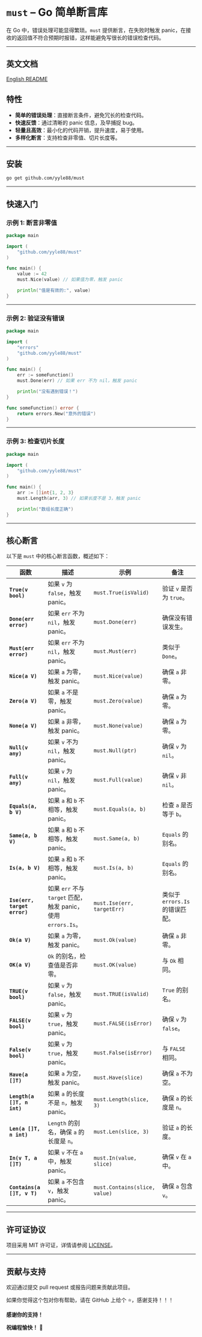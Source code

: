 # `must` – Go 简单断言库

在 Go 中，错误处理可能显得繁琐。`must` 提供断言，在失败时触发 panic，在接收的返回值不符合预期时报错，这样能避免写很长的错误检查代码。

---

## 英文文档

[English README](README.md)

## 特性

- **简单的错误处理**：直接断言条件，避免冗长的检查代码。
- **快速反馈**：通过清晰的 panic 信息，及早捕捉 bug。
- **轻量且高效**：最小化的代码开销，提升速度，易于使用。
- **多样化断言**：支持检查非零值、切片长度等。

---

## 安装

```bash
go get github.com/yyle88/must
```

---

## 快速入门

### 示例 1: 断言非零值

```go
package main

import (
	"github.com/yyle88/must"
)

func main() {
	value := 42
	must.Nice(value) // 如果值为零，触发 panic

	println("值是有效的:", value)
}
```

---

### 示例 2: 验证没有错误

```go
package main

import (
	"errors"
	"github.com/yyle88/must"
)

func main() {
	err := someFunction()
	must.Done(err) // 如果 err 不为 nil，触发 panic

	println("没有遇到错误！")
}

func someFunction() error {
	return errors.New("意外的错误")
}
```

---

### 示例 3: 检查切片长度

```go
package main

import (
	"github.com/yyle88/must"
)

func main() {
	arr := []int{1, 2, 3}
	must.Length(arr, 3) // 如果长度不是 3，触发 panic

	println("数组长度正确")
}
```

---

## 核心断言

以下是 `must` 中的核心断言函数，概述如下：

| **函数**                       | **描述**                                           | **示例**                        | **备注**                 |
|------------------------------|--------------------------------------------------|-------------------------------|------------------------|
| **`True(v bool)`**           | 如果 `v` 为 `false`，触发 panic。                       | `must.True(isValid)`          | 验证 `v` 是否为 `true`。     |
| **`Done(err error)`**        | 如果 `err` 不为 `nil`，触发 panic。                      | `must.Done(err)`              | 确保没有错误发生。              |
| **`Must(err error)`**        | 如果 `err` 不为 `nil`，触发 panic。                      | `must.Must(err)`              | 类似于 `Done`。            |
| **`Nice(a V)`**              | 如果 `a` 为零，触发 panic。                              | `must.Nice(value)`            | 确保 `a` 非零。             |
| **`Zero(a V)`**              | 如果 `a` 不是零，触发 panic。                             | `must.Zero(value)`            | 确保 `a` 为零。             |
| **`None(a V)`**              | 如果 `a` 非零，触发 panic。                              | `must.None(value)`            | 确保 `a` 为零。             |
| **`Null(v any)`**            | 如果 `v` 不为 `nil`，触发 panic。                        | `must.Null(ptr)`              | 确保 `v` 为 `nil`。        |
| **`Full(v any)`**            | 如果 `v` 为 `nil`，触发 panic。                         | `must.Full(value)`            | 确保 `v` 非 `nil`。        |
| **`Equals(a, b V)`**         | 如果 `a` 和 `b` 不相等，触发 panic。                       | `must.Equals(a, b)`           | 检查 `a` 是否等于 `b`。       |
| **`Same(a, b V)`**           | 如果 `a` 和 `b` 不相等，触发 panic。                       | `must.Same(a, b)`             | `Equals` 的别名。          |
| **`Is(a, b V)`**             | 如果 `a` 和 `b` 不相等，触发 panic。                       | `must.Is(a, b)`               | `Equals` 的别名。          |
| **`Ise(err, target error)`** | 如果 `err` 不与 `target` 匹配，触发 panic，使用 `errors.Is`。 | `must.Ise(err, targetErr)`    | 类似于 `errors.Is` 的错误匹配。 |
| **`Ok(a V)`**                | 如果 `a` 为零，触发 panic。                              | `must.Ok(value)`              | 确保 `a` 非零。             |
| **`OK(a V)`**                | `Ok` 的别名，检查值是否非零。                                | `must.OK(value)`              | 与 `Ok` 相同。             |
| **`TRUE(v bool)`**           | 如果 `v` 为 `false`，触发 panic。                       | `must.TRUE(isValid)`          | `True` 的别名。            |
| **`FALSE(v bool)`**          | 如果 `v` 为 `true`，触发 panic。                        | `must.FALSE(isError)`         | 确保 `v` 为 `false`。      |
| **`False(v bool)`**          | 如果 `v` 为 `true`，触发 panic。                        | `must.False(isError)`         | 与 `FALSE` 相同。          |
| **`Have(a []T)`**            | 如果 `a` 为空，触发 panic。                              | `must.Have(slice)`            | 确保 `a` 不为空。            |
| **`Length(a []T, n int)`**   | 如果 `a` 的长度不是 `n`，触发 panic。                       | `must.Length(slice, 3)`       | 确保 `a` 的长度是 `n`。       |
| **`Len(a []T, n int)`**      | `Length` 的别名，确保 `a` 的长度是 `n`。                    | `must.Len(slice, 3)`          | 验证 `a` 的长度。            |
| **`In(v T, a []T)`**         | 如果 `v` 不在 `a` 中，触发 panic。                        | `must.In(value, slice)`       | 确保 `v` 在 `a` 中。        |
| **`Contains(a []T, v T)`**   | 如果 `a` 不包含 `v`，触发 panic。                         | `must.Contains(slice, value)` | 确保 `a` 包含 `v`。         |

---

## 许可证协议

项目采用 MIT 许可证，详情请参阅 [LICENSE](LICENSE)。

---

## 贡献与支持

欢迎通过提交 pull request 或报告问题来贡献此项目。

如果你觉得这个包对你有帮助，请在 GitHub 上给个 ⭐，感谢支持！！！

**感谢你的支持！**

**祝编程愉快！** 🎉
